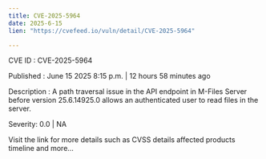 ```yaml
---
title: CVE-2025-5964
date: 2025-6-15
lien: "https://cvefeed.io/vuln/detail/CVE-2025-5964"

---
```


CVE ID : CVE-2025-5964

Published :  June 15
2025
8:15 p.m. | 12 hours
58 minutes ago

Description : A path traversal issue in the API endpoint in M-Files Server before version 25.6.14925.0 allows an authenticated user to read files in the server.

Severity: 0.0 | NA

Visit the link for more details
such as CVSS details
affected products
timeline
and more...
